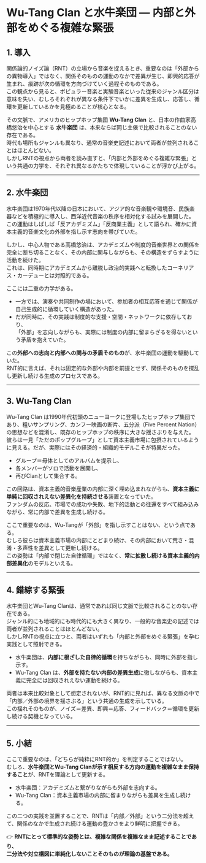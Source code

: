 # Wu-Tang Clan と水牛楽団 ― 内部と外部をめぐる複雑な緊張

## 1. 導入
関係論的ノイズ論（RNT）の立場から音楽を捉えるとき、重要なのは「外部からの異物導入」ではなく、関係そのものの運動のなかで差異が生じ、即興的応答が生まれ、痕跡が次の循環を方向づけていく過程そのものである。  
この観点から見ると、ポピュラー音楽と実験音楽といった従来のジャンル区分は意味を失い、むしろそれぞれが異なる条件下でいかに差異を生成し、応答し、循環を更新しているかを見極めることが核心となる。  

その文脈で、アメリカのヒップホップ集団 **Wu-Tang Clan** と、日本の作曲家高橋悠治を中心とする **水牛楽団** は、本来ならば同じ土俵で比較されることのない存在である。  
時代も場所もジャンルも異なり、通常の音楽史記述において両者が並列されることはほとんどない。  
しかしRNTの視点から両者を読み直すと、「内部と外部をめぐる複雑な緊張」という共通の力学を、それぞれ異なるかたちで体現していることが浮かび上がる。  

---

## 2. 水牛楽団
水牛楽団は1970年代以降の日本において、アジア的な音楽観や環境音、民族楽器などを積極的に導入し、西洋近代音楽の秩序を相対化する試みを展開した。  
この運動はしばしば「反アカデミズム」「反商業主義」として語られ、確かに資本主義的音楽文化の外部を指し示す志向を帯びていた。  

しかし、中心人物である高橋悠治は、アカデミズムや制度的音楽世界との関係を完全に断ち切ることなく、その内部に関与しながらも、その構造をずらすように活動を続けた。  
これは、同時期にアカデミズムから離脱し政治的実践へと転換したコーネリアス・カーデューとは対照的である。  

ここには二重の力学がある。  

- 一方では、演奏や共同制作の場において、参加者の相互応答を通じて関係が自己生成的に循環していく構造があった。  
- だが同時に、その実践は制度的な支援・空間・ネットワークに依存しており、  
「外部」を志向しながらも、実際には制度の内部に留まらざるを得ないという矛盾を抱えていた。  

この**外部への志向と内部への関与の矛盾そのもの**が、水牛楽団の運動を駆動していた。  
RNT的に言えば、それは固定的な外部や内部を前提とせず、関係そのものを撹乱し更新し続ける生成のプロセスである。  

---

## 3. Wu-Tang Clan
Wu-Tang Clan は1990年代初頭のニューヨークに登場したヒップホップ集団であり、粗いサンプリング、カンフー映画の断片、五分派（Five Percent Nation）の思想などを混淆し、既存のヒップホップの秩序に大きな揺さぶりを与えた。  
彼らは一見「ただのポップグループ」として資本主義市場に包摂されているように見える。だが、実際にはその経済的・組織的モデルこそが特異だった。  

- グループ＝母体としてのアルバムを提示し、  
- 各メンバーがソロで活動を展開し、  
- 再びClanとして集合する。  

この回路は、資本主義的音楽産業の内部に深く埋め込まれながらも、**資本主義に単純に回収されえない差異化を持続させる**装置となっていた。  
ファンダムの反応、市場での成功や失敗、地下的活動との往還をすべて組み込みながら、常に内部で差異を生成し続ける。  

ここで重要なのは、Wu-Tangが「外部」を指し示すことはない、という点である。  
むしろ彼らは資本主義市場の内部にとどまり続け、その内部において荒さ・混淆・多声性を差異として更新し続ける。  
この姿勢は「内部で閉じた自律循環」ではなく、**常に拡散し続ける資本主義的内部差異化**のモデルといえる。  

---

## 4. 錯綜する緊張
水牛楽団とWu-Tang Clanは、通常であれば同じ文脈で比較されることのない存在である。  
ジャンル的にも地域的にも時代的にも大きく異なり、一般的な音楽史の記述では両者が並列されることはほとんどない。  
しかしRNTの視点に立つと、両者はいずれも「内部と外部をめぐる緊張」を孕む実践として照射できる。  

- 水牛楽団は、**内部に根ざした自律的循環**を持ちながらも、同時に外部を指し示す。  
- Wu-Tang Clan は、**外部を持たない内部の差異生成**に徹しながらも、資本主義に完全には回収されえない運動を続ける。  

両者は本来比較対象として想定されないが、RNT的に見れば、異なる文脈の中で「内部／外部の境界を揺さぶる」という共通の生成を示している。  
この揺れそのものが、ノイズ＝差異、即興＝応答、フィードバック＝循環を更新し続ける契機となっている。

---

## 5. 小結
ここで重要なのは、「どちらが純粋にRNT的か」を判定することではない。  
むしろ、**水牛楽団とWu-Tang Clanが示す相反する方向の運動を複雑なまま保持すること**が、RNTを理論として更新する。  

- 水牛楽団：アカデミズムと繋がりながらも外部を志向する。  
- Wu-Tang Clan：資本主義市場の内部に留まりながらも差異を生成し続ける。  

この二つの実践を並置することで、RNTは「内部／外部」という二分法を超えて、関係のなかで生成され続ける運動の豊かさをより鮮明に把握できる。  

👉 **RNTにとって標準的な姿勢とは、複雑な関係を複雑なまま記述することであり、  
二分法や対立構図に単純化しないことそのものが理論の基盤である。**
